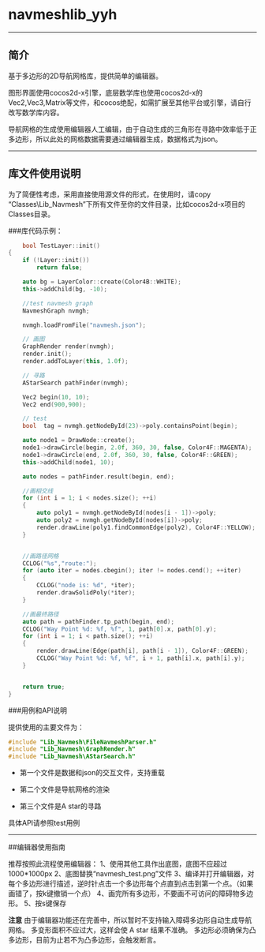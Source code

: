 # navmeshlib_yyh

----
## 简介

基于多边形的2D导航网格库，提供简单的编辑器。

图形界面使用cocos2d-x引擎，底层数学库也使用cocos2d-x的Vec2,Vec3,Matrix等文件，和cocos绝配，如需扩展至其他平台或引擎，请自行改写数学库内容。

导航网格的生成使用编辑器人工编辑，由于自动生成的三角形在寻路中效率低于正多边形，所以此处的网格数据需要通过编辑器生成，数据格式为json。

----
## 库文件使用说明
为了简便性考虑，采用直接使用源文件的形式，在使用时，请copy “Classes\Lib_Navmesh”下所有文件至你的文件目录，比如cocos2d-x项目的Classes目录。

###库代码示例：

``` cpp
	bool TestLayer::init()
{
	if (!Layer::init())
		return false;

	auto bg = LayerColor::create(Color4B::WHITE);
	this->addChild(bg, -10);

	//test navmesh graph
	NavmeshGraph nvmgh;

	nvmgh.loadFromFile("navmesh.json");

	// 画图
	GraphRender render(nvmgh);
	render.init();
	render.addToLayer(this, 1.0f);

	// 寻路
	AStarSearch pathFinder(nvmgh);

	Vec2 begin(10, 10);
	Vec2 end(900,900);

	// test
	bool  tag = nvmgh.getNodeById(23)->poly.containsPoint(begin);

	auto node1 = DrawNode::create();
	node1->drawCircle(begin, 2.0f, 360, 30, false, Color4F::MAGENTA);
	node1->drawCircle(end, 2.0f, 360, 30, false, Color4F::GREEN);
	this->addChild(node1, 10);

	auto nodes = pathFinder.result(begin, end);

	//画相交线
	for (int i = 1; i < nodes.size(); ++i)
	{
		auto poly1 = nvmgh.getNodeById(nodes[i - 1])->poly;
		auto poly2 = nvmgh.getNodeById(nodes[i])->poly;
		render.drawLine(poly1.findCommonEdge(poly2), Color4F::YELLOW);
	}


	//画路径网格
	CCLOG("%s","route:");
	for (auto iter = nodes.cbegin(); iter != nodes.cend(); ++iter)
	{
		CCLOG("node is: %d", *iter);
		render.drawSolidPoly(*iter);
	}

	//画最终路径
	auto path = pathFinder.tp_path(begin, end);
	CCLOG("Way Point %d: %f, %f", 1, path[0].x, path[0].y);
	for (int i = 1; i < path.size(); ++i)
	{
		render.drawLine(Edge(path[i], path[i - 1]), Color4F::GREEN);
		CCLOG("Way Point %d: %f, %f", i + 1, path[i].x, path[i].y);
	}


	return true;
}
```

###用例和API说明

提供使用的主要文件为：
``` cpp
#include "Lib_Navmesh\FileNavmeshParser.h"
#include "Lib_Navmesh\GraphRender.h"
#include "Lib_Navmesh\AStarSearch.h"
```
- 第一个文件是数据和json的交互文件，支持重载

- 第二个文件是导航网格的渲染

- 第三个文件是A star的寻路

具体API请参照test用例

----

##编辑器使用指南

推荐按照此流程使用编辑器：
1、使用其他工具作出底图，底图不应超过1000*1000px
2、底图替换“navmesh_test.png”文件
3、编译并打开编辑器，对每个多边形进行描述，逆时针点击一个多边形每个点直到点击到第一个点。（如果画错了，按k键撤销一个点）
4、画完所有多边形，不要画不可访问的障碍物多边形。
5、按s键保存

**注意**
由于编辑器功能还在完善中，所以暂时不支持输入障碍多边形自动生成导航网格。
多变形面积不应过大，这样会使 A star 结果不准确。
多边形必须确保为凸多边形，目前为止若不为凸多边形，会触发断言。
